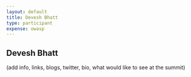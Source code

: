 ```yaml
---
layout: default
title: Devesh Bhatt
type: participant
expense: owasp
---
```


## Devesh Bhatt

(add info, links, blogs, twitter, bio, what would like to see at the summit)
